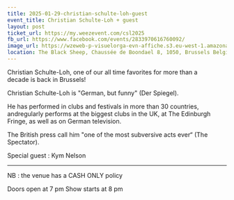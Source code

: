 ```yaml
---
title: 2025-01-29-christian-schulte-loh-guest
event_title: Christian Schulte-Loh + guest
layout: post
ticket_url: https://my.weezevent.com/csl2025
fb_url: https://www.facebook.com/events/2833970616760092/
image_url: https://wzeweb-p-visuelorga-evn-affiche.s3.eu-west-1.amazonaws.com/affiche_1199939.png
location: The Black Sheep, Chaussée de Boondael 8, 1050, Brussels Belgium
---
```

Christian Schulte-Loh, one of our all time favorites for more than a decade is back in Brussels!

Christian Schulte-Loh is "German, but funny" (Der Spiegel).

He has performed in clubs and festivals in more than 30 countries, andregularly performs at the biggest clubs in the UK, at The Edinburgh Fringe, as well as on German television.

The British press call him "one of the most subversive acts ever“ (The Spectator).

Special guest : Kym Nelson

<hr style="width:100%;" />

NB : the venue has a CASH ONLY policy

Doors open at 7 pm
Show starts at 8 pm 
